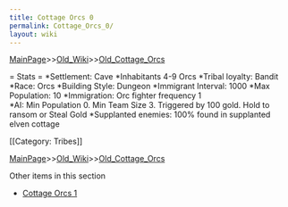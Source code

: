 ```yaml
---
title: Cottage Orcs 0
permalink: Cottage_Orcs_0/
layout: wiki
---
```


[MainPage](/keeperrl_wiki/ "wikilink")>>[Old_Wiki](/keeperrl_wiki/Old_Wiki "wikilink")>>[Old_Cottage_Orcs](/keeperrl_wiki/Old_Cottage_Orcs "wikilink")

= Stats =
*Settlement: Cave
*Inhabitants 4-9 Orcs
*Tribal loyalty: Bandit
*Race: Orcs
*Building Style: Dungeon 
*Immigrant Interval: 1000
*Max Population: 10 
*Immigration: Orc fighter  frequency 1  
*AI: Min Population 0. Min Team Size 3. Triggered by 100 gold. Hold to ransom or Steal Gold
*Supplanted enemies: 100% found in supplanted elven cottage 

[[Category: Tribes]]

[MainPage](/keeperrl_wiki/ "wikilink")>>[Old_Wiki](/keeperrl_wiki/Old_Wiki "wikilink")>>[Old_Cottage_Orcs](/keeperrl_wiki/Old_Cottage_Orcs "wikilink")

Other items in this section
-    [Cottage Orcs 1](/keeperrl_wiki/Cottage_Orcs_1 "wikilink")
